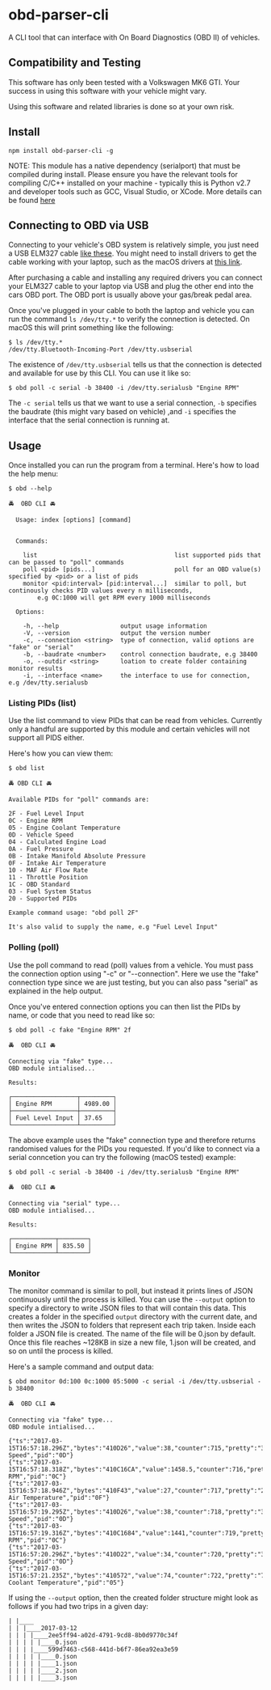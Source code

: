 # obd-parser-cli

A CLI tool that can interface with On Board Diagnostics (OBD II) of vehicles.

## Compatibility and Testing
This software has only been tested with a Volkswagen MK6 GTI. Your success in
using this software with your vehicle might vary.

Using this software and related libraries is done so at your own risk.

## Install
```
npm install obd-parser-cli -g
```

NOTE: This module has a native dependency (serialport) that must be compiled
during install. Please ensure you have the relevant tools for compiling C/C++
installed on your machine - typically this is Python v2.7 and developer
tools such as GCC, Visual Studio, or XCode. More details can be found
[here](https://github.com/nodejs/node-gyp#installation)


## Connecting to OBD via USB
Connecting to your vehicle's OBD system is relatively simple, you just need a
USB ELM327 cable [like these](https://www.amazon.com/s/?field-keywords=elm327+usb).
You might need to install drivers to get the cable working with your laptop, 
such as the macOS drivers at [this link](http://www.totalcardiagnostics.com/support/Knowledgebase/Article/View/19/0/how-to-install-elm327-usbbluetooth-on-mac-and-obd-software). 

After purchasing a cable and installing any required drivers you can connect
your ELM327 cable to your laptop via USB and plug the other end into the cars
OBD port. The OBD port is usually above your gas/break pedal area.

Once you've plugged in your cable to both the laptop and vehicle you can run the
command `ls /dev/tty.*` to verify the connection is detected. On macOS this will
print something like the following:

```
$ ls /dev/tty.*
/dev/tty.Bluetooth-Incoming-Port /dev/tty.usbserial
```

The existence of `/dev/tty.usbserial` tells us that the connection is detected
and available for use by this CLI. You can use it like so:

```
$ obd poll -c serial -b 38400 -i /dev/tty.serialusb "Engine RPM"
```

The `-c serial` tells us that we want to use a serial connection, `-b`
specifies the baudrate (this might vary based on vehicle) ,and `-i` specifies
the interface that the serial connection is running at.

## Usage
Once installed you can run the program from a terminal. Here's how to load
the help menu:

```
$ obd --help

🚔  OBD CLI 🚘

  Usage: index [options] [command]


  Commands:

    list                                      list supported pids that can be passed to "poll" commands
    poll <pid> [pids...]                      poll for an OBD value(s) specified by <pid> or a list of pids
    monitor <pid:interval> [pid:interval...]  similar to poll, but continously checks PID values every n milliseconds,
        e.g 0C:1000 will get RPM every 1000 milliseconds

  Options:

    -h, --help                 output usage information
    -V, --version              output the version number
    -c, --connection <string>  type of connection, valid options are "fake" or "serial"
    -b, --baudrate <number>    control connection baudrate, e.g 38400
    -o, --outdir <string>      loation to create folder containing monitor results
    -i, --interface <name>     the interface to use for connection, e.g /dev/tty.serialusb
```

### Listing PIDs (list)

Use the list command to view PIDs that can be read from vehicles. Currently
only a handful are supported by this module and certain vehicles will not
support all PIDS either.

Here's how you can view them:

```
$ obd list

🚔 OBD CLI 🚘

Available PIDs for "poll" commands are:

2F - Fuel Level Input
0C - Engine RPM
05 - Engine Coolant Temperature
0D - Vehicle Speed
04 - Calculated Engine Load
0A - Fuel Pressure
0B - Intake Manifold Absolute Pressure
0F - Intake Air Temperature
10 - MAF Air Flow Rate
11 - Throttle Position
1C - OBD Standard
03 - Fuel System Status
20 - Supported PIDs

Example command usage: "obd poll 2F"

It's also valid to supply the name, e.g "Fuel Level Input"
``` 


### Polling (poll)

Use the poll command to read (poll) values from a vehicle. You must pass the
connection option using "-c" or "--connection". Here we use the "fake"
connection type since we are just testing, but you can also pass "serial" as
explained in the help output.

Once you've entered connection options you can then list the PIDs by name, or
code that you need to read like so:

```
$ obd poll -c fake "Engine RPM" 2f

🚔  OBD CLI 🚘

Connecting via "fake" type...
OBD module intialised...

Results:

┌──────────────────┬─────────┐
│ Engine RPM       │ 4989.00 │
├──────────────────┼─────────┤
│ Fuel Level Input │ 37.65   │
└──────────────────┴─────────┘
```

The above example uses the "fake" connection type and therefore returns
randomised values for the PIDs you requested. If you'd like to connect via
a serial conncetion you can try the following (macOS tested) example:

```
$ obd poll -c serial -b 38400 -i /dev/tty.serialusb "Engine RPM"

🚔  OBD CLI 🚘

Connecting via "serial" type...
OBD module intialised...

Results:

┌────────────┬────────┐
│ Engine RPM │ 835.50 │
└────────────┴────────┘
```

### Monitor

The monitor command is similar to poll, but instead it prints lines of JSON
continuously until the process is killed. You can use the `--output` option
to specify a directory to write JSON files to that will contain this data.
This creates a folder in the specified `output` directory with the current
date, and then writes the JSON to folders that represent each trip taken.
Inside each folder a JSON file is created. The name of the file will be
0.json by default. Once this file reaches ~128KB in size a new file, 1.json
will be created, and so on until the process is killed.

Here's a sample command and output data:

```
$ obd monitor 0d:100 0c:1000 05:5000 -c serial -i /dev/tty.usbserial -b 38400

🚔  OBD CLI 🚘

Connecting via "fake" type...
OBD module intialised...

{"ts":"2017-03-15T16:57:18.296Z","bytes":"410D26","value":38,"counter":715,"pretty":"38km/h","name":"Vehicle Speed","pid":"0D"}
{"ts":"2017-03-15T16:57:18.318Z","bytes":"410C16CA","value":1458.5,"counter":716,"pretty":"1458.5rpm","name":"Engine RPM","pid":"0C"}
{"ts":"2017-03-15T16:57:18.946Z","bytes":"410F43","value":27,"counter":717,"pretty":"27°C","name":"Intake Air Temperature","pid":"0F"}
{"ts":"2017-03-15T16:57:19.295Z","bytes":"410D26","value":38,"counter":718,"pretty":"38km/h","name":"Vehicle Speed","pid":"0D"}
{"ts":"2017-03-15T16:57:19.316Z","bytes":"410C1684","value":1441,"counter":719,"pretty":"1441rpm","name":"Engine RPM","pid":"0C"}
{"ts":"2017-03-15T16:57:20.296Z","bytes":"410D22","value":34,"counter":720,"pretty":"34km/h","name":"Vehicle Speed","pid":"0D"}
{"ts":"2017-03-15T16:57:21.235Z","bytes":"410572","value":74,"counter":722,"pretty":"74°C","name":"Engine Coolant Temperature","pid":"05"}
```

If using the `--output` option, then the created folder structure might look
as follows if you had two trips in a given day:

```
| |____
| | |____2017-03-12
| | | |____2ee5ff94-a02d-4791-9cd8-8b0d9770c34f
| | | | |____0.json
| | | |____599d7463-c568-441d-b6f7-86ea92ea3e59
| | | | |____0.json
| | | | |____1.json
| | | | |____2.json
| | | | |____3.json
```